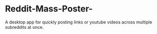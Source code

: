# Reddit-Mass-Poster-
A desktop app for quickly posting links or youtube videos across multiple subreddits at once. 

